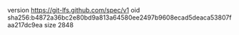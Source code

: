 version https://git-lfs.github.com/spec/v1
oid sha256:b4872a36bc2e80bd9a813a64580ee2497b9608ecad5deaca53807faa217dc9ea
size 2848
